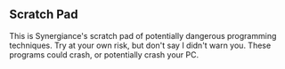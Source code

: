 ## Scratch Pad

This is Synergiance's scratch pad of potentially dangerous programming techniques.  Try at your own risk, but don't say I didn't warn you.  These programs could crash, or potentially crash your PC.
